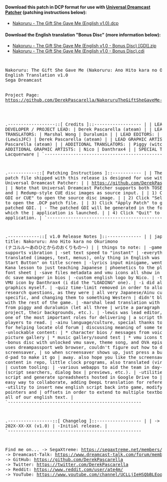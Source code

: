 #### Download this patch in DCP format for use with <a href="https://github.com/DerekPascarella/UniversalDreamcastPatcher">Universal Dreamcast Patcher</a> (patching instructions below):
  * <a href="xxx">Nakoruru - The Gift She Gave Me (English v1.0).dcp</a>
#### Download the English translation "Bonus Disc" (more information below):
  * <a href="xxx">Nakoruru - The Gift She Gave Me (English v1.0 - Bonus Disc) [GDI].zip</a>
  * <a href="xxx">Nakoruru - The Gift She Gave Me (English v1.0 - Bonus Disc).cdi</a>
<br>
<pre>
Nakoruru: The Gift She Gave Me (Nakoruru: Ano Hito kara no Okurimono)
English Translation v1.0
Sega Dreamcast
<br>
Project Page:
<a href="https://github.com/DerekPascarella/NakoruruTheGiftSheGaveMe-EnglishPatchDreamcast">https://github.com/DerekPascarella/NakoruruTheGiftSheGaveMe-EnglishPatchDreamcast</a>
<br>

.------------------::[ Credits ]::------------------
|
| LEAD DEVELOPER / PROJECT LEAD:
| Derek Pascarella (ateam)
|
| LEAD TRANSLATORS:
| Marshal Wong
| Duralumin
|
| LEAD EDITORS:
| Lewis Cox (LewisJFC)
| Derek Pascarella (ateam)
|
| LEAD GRAPHIC ARTIST:
| Derek Pascarella (ateam)
|
| ADDITIONAL TRANSLATORS:
| Piggy (witchpiggy)
|
| ADDITIONAL GRAPHIC ARTISTS:
| Nico
| Danthrax4
|
| SPECIAL THANKS:
| Lacquerware
|
`---------------------------------------------------


.-----------::[ Patching Instructions ]::-----------
|
| The .DCP patch file shipped with this release is designed for use with
| Universal Dreamcast Patcher:
|
| https://github.com/DerekPascarella/UniversalDreamcastPatcher
|
| Note that Universal Dreamcast Patcher supports both TOSEC-style GDI and
| Redump-style CUE disc images as source input.
|
| 1) Click "Select GDI or CUE" to open the source disc image.
|
| 2) Click "Select Patch" to open the .DCP patch file.
|
| 3) Click "Apply Patch" to generate the patched GDI.
|    - The patched GDI will be generated in the folder from which the
|      application is launched.
|
| 4) Click "Quit" to exit the application.
|
`---------------------------------------------------


.------------::[ v1.0 Release Notes ]::-------------
|
| japanese title: Nakoruru: Ano Hito kara no Okurimono (ナコルル〜あのひとからのおくりもの〜)
|
| things to note:
| -game supports vibration
| -set text speed to "instant"
| -everything is translated (images, text, menus), only thing in English was "Press
|  Start Button" on title screen
| -lyrics input minigame, went from basic Kana lesson to just teaching Japanese
|  phoenetics to the player
| -new font sheet
| -save files metadata and vmu icons all show in english in dc save manager in bios
| -custom english logo by Nico.
| -translated VMU icon by Danthrax4 (i did the "LOADING" one).
| -i did all other graphics myself.
| -quiz time-limit removed in order to allow player to research questions, as they were
|  all very Japanese/Ainu culture specific, and changing them to something Western
|  didn't blend well with the rest of the game.
| -marshal lead translation with assistance from piggy and duralumin (let all three
|  write a paragraph about the project, their backgrounds, etc.).
| -lewis was lead editor, which is one of the most important roles for delivering
|  a script that's fun for players to read.
| -ainu language/culture, special thanks to Lacquerware for helping locate old forum
|  discussing meaning of some terms.
| -unlockable content:
|	* character bios / messages from voice actors
|	* picture gallery
|   * music gallery/sound test
|   * vmu icons to download
| -bonus disc with unlocked vmu save, theme song, and OVA episode.
|   * uses dreampassport web browser, couldn't figure out how to disable screensaver,
|     so when screensaver shows up, just press a button on the d-pad to make it go
|     away.  also hope you like the screensaver!
| -disc content in repo, little clock programs, also translated (virus-free!)
|
| custom tooling:
| -various webapps to aid the team in day-to-day tasks (script searchers, dialog box
|  previews, etc.).
| -utilities to extract script and generate spreadsheets hosted in Google Drive to
|  give team easy way to collaborate, adding DeepL translation for reference.
| -utility to insert new english script back into game, modifying various pointers and
|  offsets in order to extend to multiple textboxes to fit all of our english text.
|
`---------------------------------------------------


.-----------------::[ Changelog ]::-----------------
|
| -> 202X-XX-XX (v1.0)
|      -Initial release.
|
`---------------------------------------------------


Find me on...
 -> SegaXtreme: https://segaxtreme.net/members/ubik.21655/
 -> Dreamcast-Talk: https://www.dreamcast-talk.com/forum/memberlist.php?mode=viewprofile&u=5766
 -> GitHub: https://github.com/DerekPascarella
 -> Twitter: https://twitter.com/DerekPascarella
 -> Reddit: https://www.reddit.com/user/ate4m/
 -> YouTube: https://www.youtube.com/channel/UCLLjIeHSQbBLEooQ83SrdfQ
</pre>
